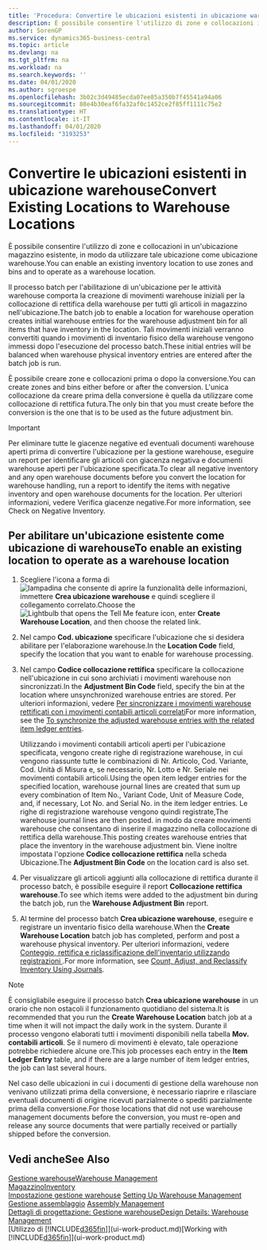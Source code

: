 ```yaml
---
title: 'Procedura: Convertire le ubicazioni esistenti in ubicazione warehouse | Documenti Microsoft'
description: È possibile consentire l'utilizzo di zone e collocazioni in un'ubicazione magazzino esistente, in modo da utilizzare tale ubicazione come ubicazione warehouse.
author: SorenGP
ms.service: dynamics365-business-central
ms.topic: article
ms.devlang: na
ms.tgt_pltfrm: na
ms.workload: na
ms.search.keywords: ''
ms.date: 04/01/2020
ms.author: sgroespe
ms.openlocfilehash: 3b02c3d49485ecda07ee85a350b7f45541a94a06
ms.sourcegitcommit: 88e4b30eaf6fa32af0c1452ce2f85ff1111c75e2
ms.translationtype: HT
ms.contentlocale: it-IT
ms.lasthandoff: 04/01/2020
ms.locfileid: "3193253"
---
```

# <a name="convert-existing-locations-to-warehouse-locations"></a><span data-ttu-id="57942-103">Convertire le ubicazioni esistenti in ubicazione warehouse</span><span class="sxs-lookup"><span data-stu-id="57942-103">Convert Existing Locations to Warehouse Locations</span></span>
<span data-ttu-id="57942-104">È possibile consentire l'utilizzo di zone e collocazioni in un'ubicazione magazzino esistente, in modo da utilizzare tale ubicazione come ubicazione warehouse.</span><span class="sxs-lookup"><span data-stu-id="57942-104">You can enable an existing inventory location to use zones and bins and to operate as a warehouse location.</span></span>  

<span data-ttu-id="57942-105">Il processo batch per l'abilitazione di un'ubicazione per le attività warehouse comporta la creazione di movimenti warehouse iniziali per la collocazione di rettifica della warehouse per tutti gli articoli in magazzino nell'ubicazione.</span><span class="sxs-lookup"><span data-stu-id="57942-105">The batch job to enable a location for warehouse operation creates initial warehouse entries for the warehouse adjustment bin for all items that have inventory in the location.</span></span> <span data-ttu-id="57942-106">Tali movimenti iniziali verranno convertiti quando i movimenti di inventario fisico della warehouse vengono immessi dopo l'esecuzione del processo batch.</span><span class="sxs-lookup"><span data-stu-id="57942-106">These initial entries will be balanced when warehouse physical inventory entries are entered after the batch job is run.</span></span>  

<span data-ttu-id="57942-107">È possibile creare zone e collocazioni prima o dopo la conversione.</span><span class="sxs-lookup"><span data-stu-id="57942-107">You can create zones and bins either before or after the conversion.</span></span> <span data-ttu-id="57942-108">L'unica collocazione da creare prima della conversione è quella da utilizzare come collocazione di rettifica futura.</span><span class="sxs-lookup"><span data-stu-id="57942-108">The only bin that you must create before the conversion is the one that is to be used as the future adjustment bin.</span></span>  

> [!IMPORTANT]  
>  <span data-ttu-id="57942-109">Per eliminare tutte le giacenze negative ed eventuali documenti warehouse aperti prima di convertire l'ubicazione per la gestione warehouse, eseguire un report per identificare gli articoli con giacenza negativa e documenti warehouse aperti per l'ubicazione specificata.</span><span class="sxs-lookup"><span data-stu-id="57942-109">To clear all negative inventory and any open warehouse documents before you convert the location for warehouse handling, run a report to identify the items with negative inventory and open warehouse documents for the location.</span></span> <span data-ttu-id="57942-110">Per ulteriori informazioni, vedere Verifica giacenze negative.</span><span class="sxs-lookup"><span data-stu-id="57942-110">For more information, see Check on Negative Inventory.</span></span>  

## <a name="to-enable-an-existing-location-to-operate-as-a-warehouse-location"></a><span data-ttu-id="57942-111">Per abilitare un'ubicazione esistente come ubicazione di warehouse</span><span class="sxs-lookup"><span data-stu-id="57942-111">To enable an existing location to operate as a warehouse location</span></span>  
1.  <span data-ttu-id="57942-112">Scegliere l'icona a forma di ![lampadina che consente di aprire la funzionalità delle informazioni](media/ui-search/search_small.png "Informazioni sull'operazione che si desidera eseguire"), immettere **Crea ubicazione warehouse** e quindi scegliere il collegamento correlato.</span><span class="sxs-lookup"><span data-stu-id="57942-112">Choose the ![Lightbulb that opens the Tell Me feature](media/ui-search/search_small.png "Tell me what you want to do") icon, enter **Create Warehouse Location**, and then choose the related link.</span></span>  
2.  <span data-ttu-id="57942-113">Nel campo **Cod. ubicazione** specificare l'ubicazione che si desidera abilitare per l'elaborazione warehouse.</span><span class="sxs-lookup"><span data-stu-id="57942-113">In the **Location Code** field, specify the location that you want to enable for warehouse processing.</span></span>  
3.  <span data-ttu-id="57942-114">Nel campo **Codice collocazione rettifica** specificare la collocazione nell'ubicazione in cui sono archiviati i movimenti warehouse non sincronizzati.</span><span class="sxs-lookup"><span data-stu-id="57942-114">In the **Adjustment Bin Code** field, specify the bin at the location where unsynchronized warehouse entries are stored.</span></span> <span data-ttu-id="57942-115">Per ulteriori informazioni, vedere [Per sincronizzare i movimenti warehouse rettificati con i movimenti contabili articoli correlati](inventory-how-count-adjust-reclassify.md#to-synchronize-the-adjusted-warehouse-entries-with-the-related-item-ledger-entries)</span><span class="sxs-lookup"><span data-stu-id="57942-115">For more information, see the [To synchronize the adjusted warehouse entries with the related item ledger entries](inventory-how-count-adjust-reclassify.md#to-synchronize-the-adjusted-warehouse-entries-with-the-related-item-ledger-entries).</span></span>  

    <span data-ttu-id="57942-116">Utilizzando i movimenti contabili articoli aperti per l'ubicazione specificata, vengono create righe di registrazione warehouse, in cui vengono riassunte tutte le combinazioni di Nr. Articolo, Cod. Variante, Cod. Unità di Misura e, se necessario, Nr. Lotto e Nr. Seriale nei movimenti contabili articoli.</span><span class="sxs-lookup"><span data-stu-id="57942-116">Using the open item ledger entries for the specified location, warehouse journal lines are created that sum up every combination of Item No., Variant Code, Unit of Measure Code, and, if necessary, Lot No. and Serial No. in the item ledger entries.</span></span> <span data-ttu-id="57942-117">Le righe di registrazione warehouse vengono quindi registrate,</span><span class="sxs-lookup"><span data-stu-id="57942-117">The warehouse journal lines are then posted.</span></span> <span data-ttu-id="57942-118">in modo da creare movimenti warehouse che consentano di inserire il magazzino nella collocazione di rettifica della warehouse.</span><span class="sxs-lookup"><span data-stu-id="57942-118">This posting creates warehouse entries that place the inventory in the warehouse adjustment bin.</span></span> <span data-ttu-id="57942-119">Viene inoltre impostata l'opzione **Codice collocazione rettifica** nella scheda Ubicazione.</span><span class="sxs-lookup"><span data-stu-id="57942-119">The **Adjustment Bin Code** on the location card is also set.</span></span>  

4.  <span data-ttu-id="57942-120">Per visualizzare gli articoli aggiunti alla collocazione di rettifica durante il processo batch, è possibile eseguire il report **Collocazione rettifica warehouse**.</span><span class="sxs-lookup"><span data-stu-id="57942-120">To see which items were added to the adjustment bin during the batch job, run the **Warehouse Adjustment Bin** report.</span></span>  
5.  <span data-ttu-id="57942-121">Al termine del processo batch **Crea ubicazione warehouse**, eseguire e registrare un inventario fisico della warehouse.</span><span class="sxs-lookup"><span data-stu-id="57942-121">When the **Create Warehouse Location** batch job has completed, perform and post a warehouse physical inventory.</span></span> <span data-ttu-id="57942-122">Per ulteriori informazioni, vedere [Conteggio, rettifica e riclassificazione dell'inventario utilizzando registrazioni ](inventory-how-count-adjust-reclassify.md).</span><span class="sxs-lookup"><span data-stu-id="57942-122">For more information, see [Count, Adjust, and Reclassify Inventory Using Journals](inventory-how-count-adjust-reclassify.md).</span></span>  

> [!NOTE]  
>  <span data-ttu-id="57942-123">È consigliabile eseguire il processo batch **Crea ubicazione warehouse** in un orario che non ostacoli il funzionamento quotidiano del sistema.</span><span class="sxs-lookup"><span data-stu-id="57942-123">It is recommended that you run the **Create Warehouse Location** batch job at a time when it will not impact the daily work in the system.</span></span> <span data-ttu-id="57942-124">Durante il processo vengono elaborati tutti i movimenti disponibili nella tabella **Mov. contabili articoli**. Se il numero di movimenti è elevato, tale operazione potrebbe richiedere alcune ore.</span><span class="sxs-lookup"><span data-stu-id="57942-124">This job processes each entry in the **Item Ledger Entry** table, and if there are a large number of item ledger entries, the job can last several hours.</span></span>  

 <span data-ttu-id="57942-125">Nel caso delle ubicazioni in cui i documenti di gestione della warehouse non venivano utilizzati prima della conversione, è necessario riaprire e rilasciare eventuali documenti di origine ricevuti parzialmente o spediti parzialmente prima della conversione.</span><span class="sxs-lookup"><span data-stu-id="57942-125">For those locations that did not use warehouse management documents before the conversion, you must re-open and release any source documents that were partially received or partially shipped before the conversion.</span></span>  

## <a name="see-also"></a><span data-ttu-id="57942-126">Vedi anche</span><span class="sxs-lookup"><span data-stu-id="57942-126">See Also</span></span>  
[<span data-ttu-id="57942-127">Gestione warehouse</span><span class="sxs-lookup"><span data-stu-id="57942-127">Warehouse Management</span></span>](warehouse-manage-warehouse.md)  
[<span data-ttu-id="57942-128">Magazzino</span><span class="sxs-lookup"><span data-stu-id="57942-128">Inventory</span></span>](inventory-manage-inventory.md)  
<span data-ttu-id="57942-129">[Impostazione gestione warehouse](warehouse-setup-warehouse.md)   </span><span class="sxs-lookup"><span data-stu-id="57942-129">[Setting Up Warehouse Management](warehouse-setup-warehouse.md)   </span></span>  
<span data-ttu-id="57942-130">[Gestione assemblaggio](assembly-assemble-items.md)  </span><span class="sxs-lookup"><span data-stu-id="57942-130">[Assembly Management](assembly-assemble-items.md)  </span></span>  
[<span data-ttu-id="57942-131">Dettagli di progettazione: Gestione warehouse</span><span class="sxs-lookup"><span data-stu-id="57942-131">Design Details: Warehouse Management</span></span>](design-details-warehouse-management.md)  
<span data-ttu-id="57942-132">[Utilizzo di [!INCLUDE[d365fin](includes/d365fin_md.md)]](ui-work-product.md)</span><span class="sxs-lookup"><span data-stu-id="57942-132">[Working with [!INCLUDE[d365fin](includes/d365fin_md.md)]](ui-work-product.md)</span></span>
